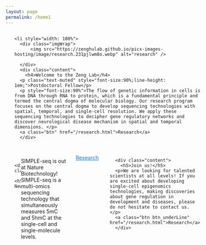 ```yaml
---
layout: page
permalink: /home1
---
```


<style>
  table {
    width: 100%;
  }
  .img-cell {
    width: 25%; /* 分配25%宽度给图片 */
  }
  .img-cell img {
    width: 100%; /* 图片宽度自适应单元格 */
    height: auto;
  }
  .text-cell {
    width: 25%; /* 分配25%宽度给文字 */
  }


  .imgContainer{
         display: flex;
    width: 100%;
    flex-wrap: wrap;
    justify-content: space-between;
    }
   
    .imgContainer li{
      list-style: none;
    margin: 20px 0;
width: 49%;
    display: flex;
    }
    .imgContainer .imgWrap{
    display: flex;
    justify-content: center;
    align=-items: center;
          width: 50%;

    padding: 20px;
    }
    .imgContainer li .content{
      width: 50%;
      padding: 0px 20px;
    }
    .text .content{
      width: 100% !important;

    }
    .imgContainer li .content p {
      line-height: 30px;
    }
    .imgContainer li img{
      width: 300px;
        height: fit-content;
    }
    .imgContainer h4{
      margin: 0;
      line-height: 50px;
    }
    .btn{
          color: #fff;
              text-decoration: none;
    background-color: #1677ff;
    padding: 5px 20px;
    border-radius:5px;
    display: inline-block;
    box-shadow: 0 2px 0 rgba(5, 145, 255, 0.1);
    }
    a:hover{
      color: #fff;
    }

    .btn_underLine{
      text-decoration: underline;
      background: none;
    box-shadow: none;

      color: #1677ff;
    }
    .btn_underLine:hover{
           color: #1677ff;

    }
    h5{
      font-size: 30px;
      font-weight: 200;
      margin: 15px 0;
    }
</style>

<ul class="imgContainer">

    <li style="width: 100%">
      <div class="imgWrap">
          <img src="https://zenghulab.github.io/picx-images-hosting/image/research.231pjlwm8o.webp" alt="research" />

      </div>
      <div class="content">
        <h4>Welcome to the Zeng Lab</h4>
      <p class="text-muted" style="font-size:90%;line-height: 1em;">Postdoctoral Fellow</p>
      <p style="font-size:90%">The flow of genetic information in cells is from DNA through RNA to protein, which is a fundamental principle and termed the central dogma of molecular biology. Our research program focuses on the central dogma to develop sequencing technologies with spatial, temporal, and single-cell resolution. We apply these sequencing technologies to decipher gene regulatory networks and discover neurological disease mechanism in spatial and temporal dimensions. </p>
      <a class="btn" href="/research.html">Research</a>
      </div>
  </li>

  <li class="text">
     
      <div class="content">
        <h5>Recent News</h5>
 <p>SIMPLE-seq is out at Nature Biotechnology! SIMPLE-seq is a multi-omics sequencing technology that simultaneously measures 5mC and 5hmC at the single-cell and single-molecule levels.</p>
      <a class="btn btn_underLine" href="/research.html">Research</a>
      </div>
  </li>

  <li class="text">

      <div class="content">
        <h5>Join us!</h5>
      <p>We are looking for talented scientists at all levels! If you are excited about developing single-cell epigenomics technologies, making discoveries about gene regulation in development and diseases, please do not hesitate to contact us. </p>
      <a class="btn btn_underLine" href="/research.html">Research</a>
      </div>
  </li>
</ul>

